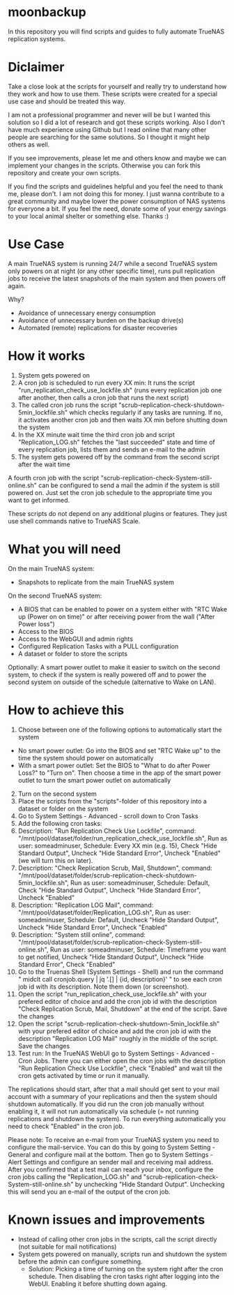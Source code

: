 # moonbackup
In this repository you will find scripts and guides to fully automate TrueNAS replication systems. 

# Diclaimer
Take a close look at the scripts for yourself and really try to understand how they work and how to use them. These scripts were created for a special use case and should be treated this way.

I am not a professional programmer and never will be but I wanted this solution so I did a lot of research and got these scripts working. Also I don't have much experience using Github but I read online that many other people are searching for the same solutions. So I thought it might help others as well. 

If you see improvements, please let me and others know and maybe we can implement your changes in the scripts. Otherwise you can fork this repository and create your own scripts. 

If you find the scripts and guidelines helpful and you feel the need to thank me, please don't. I am not doing this for money. I just wanna contribute to a great community and maybe lower the power consumption of NAS systems for everyone a bit. 
If you feel the need, donate some of your energy savings to your local animal shelter or something else. Thanks :)

# Use Case

A main TrueNAS system is running 24/7 while a second TrueNAS system only powers on at night (or any other specific time), runs pull replication jobs to receive the latest snapshots of the main system and then powers off again. 

Why?
- Avoidance of unnecessary energy consumption
- Avoidance of unnecessary burden on the backup drive(s)
- Automated (remote) replications for disaster recoveries

# How it works

1. System gets powered on
2. A cron job is scheduled to run every XX min: It runs the script "run_replication_check_use_lockfile.sh" (runs every replication job one after another, then calls a cron job that runs the next script)
3. The called cron job runs the script "scrub-replication-check-shutdown-5min_lockfile.sh" which checks regularly if any tasks are running. If no, it activates another cron job and then waits XX min before shutting down the system
4. In the XX minute wait time the third cron job and script "Replication_LOG.sh" fetches the "last succeeded" state and time of every replication job, lists them and sends an e-mail to the admin
5. The system gets powered off by the command from the second script after the wait time

A fourth cron job with the script "scrub-replication-check-System-still-online.sh" can be configured to send a mail the admin if the system is still powered on. Just set the cron job schedule to the appropriate time you want to get informed. 

These scripts do not depend on any additional plugins or features. They just use shell commands native to TrueNAS Scale.

# What you will need

On the main TrueNAS system:
- Snapshots to replicate from the main TrueNAS system

On the second TrueNAS system:
- A BIOS that can be enabled to power on a system either with "RTC Wake up (Power on on time)" or after receiving power from the wall ("After Power loss")
- Access to the BIOS
- Access to the WebGUI and admin rights
- Configured Replication Tasks with a PULL configuration
- A dataset or folder to store the scripts

Optionally: A smart power outlet to make it easier to switch on the second system, to check if the system is really powered off and to power the second system on outside of the schedule (alternative to Wake on LAN).


# How to achieve this

1. Choose between one of the following options to automatically start the system
  - No smart power outlet: Go into the BIOS and set "RTC Wake up" to the time the system should power on automatically
  - With a smart power outlet: Set the BIOS to "What to do after Power Loss?" to "Turn on". Then choose a time in the app of the smart power outlet to turn the smart power outlet on automatically
2. Turn on the second system
3. Place the scripts from the "scripts"-folder of this repository into a dataset or folder on the system
4. Go to System Settings - Advanced - scroll down to Cron Tasks
5. Add the following cron tasks:
  1. Description: "Run Replication Check Use Lockfile", command: "/mnt/pool/dataset/folder/run_replication_check_use_lockfile.sh", Run as user: someadminuser, Schedule: Every XX min (e.g. 15), Check "Hide Standard Output", Uncheck "Hide Standard Error", Uncheck "Enabled" (we will turn this on later).
  2. Description: "Check Replication Scrub, Mail, Shutdown", command: "/mnt/pool/dataset/folder/scrub-replication-check-shutdown-5min_lockfile.sh", Run as user: someadminuser, Schedule: Default, Check "Hide Standard Output", Uncheck "Hide Standard Error", Uncheck "Enabled"
  3. Description: "Replication LOG Mail", command: "/mnt/pool/dataset/folder/Replication_LOG.sh", Run as user: someadminuser, Schedule: Default, Uncheck "Hide Standard Output", Uncheck "Hide Standard Error", Uncheck "Enabled"
  4. Description: "System still online", command: "/mnt/pool/dataset/folder/scrub-replication-check-System-still-online.sh", Run as user: someadminuser, Schedule: Timeframe you want to get notified, Uncheck "Hide Standard Output", Uncheck "Hide Standard Error", Check "Enabled"
6. Go to the Truenas Shell (System Settings - Shell) and run the command " midclt call cronjob.query | jq '.[] | {id, description}' " to see each cron job id with its description. Note them down (or screenshot).
7. Open the script "run_replication_check_use_lockfile.sh" with your prefered editor of choice and add the cron job id with the description "Check Replication Scrub, Mail, Shutdown" at the end of the script. Save the changes
8. Open the script "scrub-replication-check-shutdown-5min_lockfile.sh" with your prefered editor of choice and add the cron job id with the description "Replication LOG Mail" roughly in the middle of the script. Save the changes
9. Test run: In the TrueNAS WebUI go to System Settings - Advanced - Cron Jobs. There you can either open the cron jobs with the description "Run Replication Check Use Lockfile", check "Enabled" and wait till the cron gets activated by time or run it manually.

The replications should start, after that a mail should get sent to your mail account with a summary of your replications and then the system should shutdown automatically. 
If you did run the cron job manually without enabling it, it will not run automatically via schedule (= not running replications and shutdown the system). To run everything automatically you need to check "Enabled" in the cron job. 

Please note: 
To receive an e-mail from your TrueNAS system you need to configure the mail-service. You can do this by going to System Setting - General and configure mail at the bottom. Then go to System Settings - Alert Settings and configure an sender mail and receiving mail address. 
After you confirmed that a test mail can reach your inbox, configure the cron jobs calling the "Replication_LOG.sh" and "scrub-replication-check-System-still-online.sh" by unchecking "Hide Standard Output". Unchecking this will send you an e-mail of the output of the cron job. 

# Known issues and improvements

- Instead of calling other cron jobs in the scripts, call the script directly (not suitable for mail notifications)
- System gets powered on manually, scripts run and shutdown the system before the admin can configure something.
  - Solution: Picking a time of turning on the system right after the cron schedule. Then disabling the cron tasks right after logging into the WebUI. Enabling it before shutting down againg. 
















